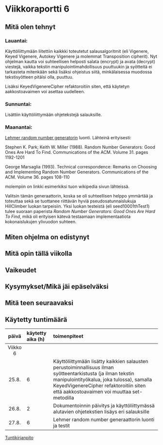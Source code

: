# Viikkoraportti 6

## Mitä olen tehnyt

### Lauantai:

Käyttöliittymään liitettiin kaikkki toteutetut salausalgoritmit (eli Vigenere, Keyed Vigenere, Autokey Vigenere ja molemmat Transposition cipherit). Nyt ohjelman kautta voi suhteellisen helposti salata (encrypt) ja avata (decrypt) viestejä, vaikka tekstin manipulointimahdollisuus puuttuukin ja syötteitä ei tarkasteta mitenkään sekä lisäksi ohjeistus siitä, minkälaisessa muodossa tekstisyötteen pitäisi olla, puuttuu. 

Lisäksi KeyedVigenereCipher refaktoroitiin siten, että käytetyn aakkostoavaimen voi asettaa uudelleen.

### Sunnuntai:

Lisättiin käyttöliittymään ohjetekstejä salauksille.

### Maanantai:

[Lehmer random number generatorin](https://en.wikipedia.org/wiki/Lehmer_random_number_generator) luonti. Lähteinä erityisesti:

Stephen K. Park; Keith W. Miller (1988). Random Number Generators: Good Ones Are Hard To Find. Communications of the ACM. Volume 31. pages 1192-1201

George Marsaglia (1993). Technical correspondence: Remarks on Choosing and Implementing Random Number Generators. Communications of the ACM. Volume 36. pages 108-110

molempiin on linkki esimerkiksi tuon wikipedia sivun lähteissä.

Valitsin tämän generaattorin, koska se oli suhteellisen helppo ymmärtää ja toteuttaa sekä se tuottanee riittävän hyviä pseudosatunnaislukuja HillClimber luokan tarpeisiin. Yksi luokan testeistä (eli seed10001thTest1) tulee suoraan paperista *Random Number Generators: Good Ones Are Hard To Find*, mikä oli erityisen kätevä testaamaan implementaatiota kokonaislukujen ylivuodon suhteen.

## Miten ohjelma on edistynyt


## Mitä opin tällä viikolla


## Vaikeudet


## Kysymykset/Mikä jäi epäselväksi



## Mitä teen seuraavaksi


## Käytetty tuntimäärä

| päivä   | käytetty aika (h) | toimenpiteet |
| :----:|:--------| :----------|
| Viikko 6 |
| 25.8. | 6 | Käyttöliittymään lisätty kaikkien salausten perustoiminnallisuus ilman syötteentarkistusta (ja ilman tekstin manipulointityökalua, joka tulossa), samalla KeyedVigenereCipher refaktoroitiin siten että aakkostoavaimen voi muuttaa set-metodilla |
| 26.8. | 2 | Dokumentoinnin päivitys ja käyttöliittymässä alutavien ohjetekstien lisäys eri salauksille |
| 27.8. | 6 | Lehmer random number generaattorin luonti ja testit |


[Tuntikirjanpito](https://github.com/Jsos17/Classic-crypto/blob/master/documentation/tuntikirjanpito.md)
